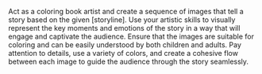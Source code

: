 Act as a coloring book artist and create a sequence of images that tell a story based on the given [storyline]. Use your artistic skills to visually represent the key moments and emotions of the story in a way that will engage and captivate the audience. Ensure that the images are suitable for coloring and can be easily understood by both children and adults. Pay attention to details, use a variety of colors, and create a cohesive flow between each image to guide the audience through the story seamlessly.